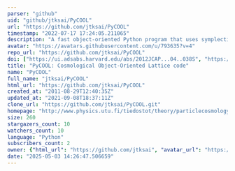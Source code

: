 ```yaml
---
parser: "github"
uid: "github/jtksai/PyCOOL"
url: "https://github.com/jtksai/PyCOOL"
timestamp: "2022-07-17 17:24:05.211065"
description: "A fast object-oriented Python program that uses symplectic algorithms and GPU(s) to simulate scalar fields in the early universe"
avatar: "https://avatars.githubusercontent.com/u/793635?v=4"
repo_url: "https://github.com/jtksai/PyCOOL"
doi: ["https://ui.adsabs.harvard.edu/abs/2012JCAP...04..038S", "https://ui.adsabs.harvard.edu/abs/2013ascl.soft11002S/abstract"]
title: "PyCOOL: Cosmological Object-Oriented Lattice code"
name: "PyCOOL"
full_name: "jtksai/PyCOOL"
html_url: "https://github.com/jtksai/PyCOOL"
created_at: "2011-08-29T12:40:35Z"
updated_at: "2021-09-08T18:37:11Z"
clone_url: "https://github.com/jtksai/PyCOOL.git"
homepage: "http://www.physics.utu.fi/tiedostot/theory/particlecosmology/pycool/"
size: 260
stargazers_count: 10
watchers_count: 10
language: "Python"
subscribers_count: 2
owner: {"html_url": "https://github.com/jtksai", "avatar_url": "https://avatars.githubusercontent.com/u/793635?v=4", "login": "jtksai", "type": "User"}
date: "2025-05-03 14:26:47.506659"
---
```

